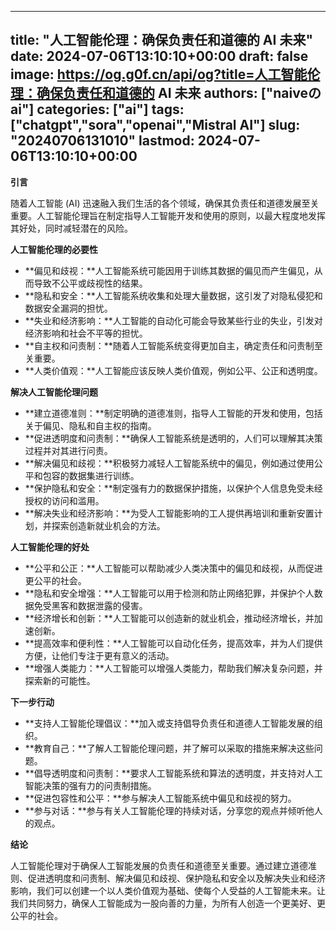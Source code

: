 
---
title: "人工智能伦理：确保负责任和道德的 AI 未来"
date: 2024-07-06T13:10:10+00:00
draft: false
image: https://og.g0f.cn/api/og?title=人工智能伦理：确保负责任和道德的 AI 未来
authors: ["naiveのai"]
categories: ["ai"]
tags: ["chatgpt","sora","openai","Mistral AI"]
slug: "20240706131010"
lastmod: 2024-07-06T13:10:10+00:00
---
**引言**

随着人工智能 (AI) 迅速融入我们生活的各个领域，确保其负责任和道德发展至关重要。人工智能伦理旨在制定指导人工智能开发和使用的原则，以最大程度地发挥其好处，同时减轻潜在的风险。

**人工智能伦理的必要性**

* **偏见和歧视：**人工智能系统可能因用于训练其数据的偏见而产生偏见，从而导致不公平或歧视性的结果。
* **隐私和安全：**人工智能系统收集和处理大量数据，这引发了对隐私侵犯和数据安全漏洞的担忧。
* **失业和经济影响：**人工智能的自动化可能会导致某些行业的失业，引发对经济影响和社会不平等的担忧。
* **自主权和问责制：**随着人工智能系统变得更加自主，确定责任和问责制至关重要。
* **人类价值观：**人工智能应该反映人类价值观，例如公平、公正和透明度。

**解决人工智能伦理问题**

* **建立道德准则：**制定明确的道德准则，指导人工智能的开发和使用，包括关于偏见、隐私和自主权的指南。
* **促进透明度和问责制：**确保人工智能系统是透明的，人们可以理解其决策过程并对其进行问责。
* **解决偏见和歧视：**积极努力减轻人工智能系统中的偏见，例如通过使用公平和包容的数据集进行训练。
* **保护隐私和安全：**制定强有力的数据保护措施，以保护个人信息免受未经授权的访问和滥用。
* **解决失业和经济影响：**为受人工智能影响的工人提供再培训和重新安置计划，并探索创造新就业机会的方法。

**人工智能伦理的好处**

* **公平和公正：**人工智能可以帮助减少人类决策中的偏见和歧视，从而促进更公平的社会。
* **隐私和安全增强：**人工智能可以用于检测和防止网络犯罪，并保护个人数据免受黑客和数据泄露的侵害。
* **经济增长和创新：**人工智能可以创造新的就业机会，推动经济增长，并加速创新。
* **提高效率和便利性：**人工智能可以自动化任务，提高效率，并为人们提供方便，让他们专注于更有意义的活动。
* **增强人类能力：**人工智能可以增强人类能力，帮助我们解决复杂问题，并探索新的可能性。

**下一步行动**

* **支持人工智能伦理倡议：**加入或支持倡导负责任和道德人工智能发展的组织。
* **教育自己：**了解人工智能伦理问题，并了解可以采取的措施来解决这些问题。
* **倡导透明度和问责制：**要求人工智能系统和算法的透明度，并支持对人工智能决策的强有力的问责制措施。
* **促进包容性和公平：**参与解决人工智能系统中偏见和歧视的努力。
* **参与对话：**参与有关人工智能伦理的持续对话，分享您的观点并倾听他人的观点。

**结论**

人工智能伦理对于确保人工智能发展的负责任和道德至关重要。通过建立道德准则、促进透明度和问责制、解决偏见和歧视、保护隐私和安全以及解决失业和经济影响，我们可以创建一个以人类价值观为基础、使每个人受益的人工智能未来。让我们共同努力，确保人工智能成为一股向善的力量，为所有人创造一个更美好、更公平的社会。
